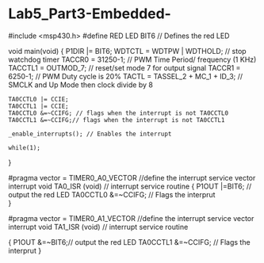 # Lab5_Part3-Embedded-
#include <msp430.h>
#define RED LED BIT6 // Defines the red LED  

void main(void)
{
    P1DIR |= BIT6;
    WDTCTL = WDTPW | WDTHOLD;   // stop watchdog timer
    TACCR0 =  31250-1;          // PWM Time Period/ frequency (1 KHz)
    TACCTL1 = OUTMOD_7;          // reset/set mode 7 for output signal
    TACCR1 = 6250-1;                // PWM Duty cycle is 20%
    TACTL = TASSEL_2 + MC_1 + ID_3;   // SMCLK and Up Mode then clock divide by 8

    TA0CCTL0 |= CCIE;
    TA0CCTL1 |= CCIE;
    TA0CCTL0 &=~CCIFG; // flags when the interrupt is not TA0CCTL0
    TA0CCTL1 &=~CCIFG;// flags when the interrupt is not TA0CCTL1

    _enable_interrupts(); // Enables the interrupt 

    while(1);
}

#pragma vector = TIMER0_A0_VECTOR       //define the interrupt service vector
interrupt void TA0_ISR (void)    // interrupt service routine
{
    P1OUT |=BIT6; // output the red LED 
    TA0CCTL0 &=~CCIFG; // Flags the interprut  
}

#pragma vector = TIMER0_A1_VECTOR       //define the interrupt service vector
interrupt void TA1_ISR (void)    // interrupt service routine

{
    P1OUT &=~BIT6;// output the red LED 
    TA0CCTL1 &=~CCIFG; // Flags the interprut 
}
